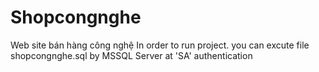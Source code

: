 # Shopcongnghe
Web site bán hàng công nghệ
In order to run project. you can excute file shopcongnghe.sql by MSSQL Server at 'SA' authentication
